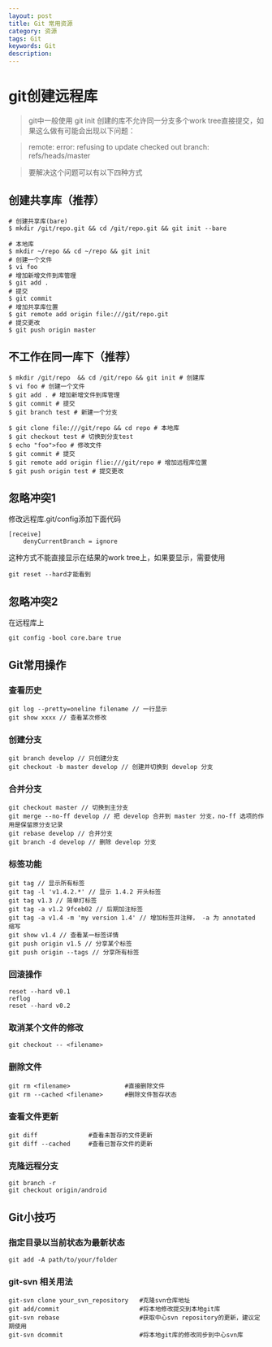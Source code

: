 ```yaml
---
layout: post
title: Git 常用资源
category: 资源
tags: Git
keywords: Git
description:
---
```


# git创建远程库

>git中一般使用 git init 创建的库不允许同一分支多个work tree直接提交，如果这么做有可能会出现以下问题：

>remote: error: refusing to update checked out branch: refs/heads/master

>要解决这个问题可以有以下四种方式

## 创建共享库（推荐）

    # 创建共享库(bare)
    $ mkdir /git/repo.git && cd /git/repo.git && git init --bare

    # 本地库
    $ mkdir ~/repo && cd ~/repo && git init
    # 创建一个文件
    $ vi foo
    # 增加新增文件到库管理
    $ git add .
    # 提交
    $ git commit
    # 增加共享库位置
    $ git remote add origin file:///git/repo.git
    # 提交更改
    $ git push origin master

## 不工作在同一库下（推荐）

    $ mkdir /git/repo  && cd /git/repo && git init # 创建库
    $ vi foo # 创建一个文件
    $ git add . # 增加新增文件到库管理
    $ git commit # 提交
    $ git branch test # 新建一个分支

    $ git clone file:///git/repo && cd repo # 本地库
    $ git checkout test # 切换到分支test
    $ echo "foo">foo # 修改文件
    $ git commit # 提交
    $ git remote add origin flie:///git/repo # 增加远程库位置
    $ git push origin test # 提交更改

## 忽略冲突1
修改远程库.git/config添加下面代码

    [receive]
        denyCurrentBranch = ignore

这种方式不能直接显示在结果的work tree上，如果要显示，需要使用

    git reset --hard才能看到

## 忽略冲突2
在远程库上

    git config -bool core.bare true


## Git常用操作

### 查看历史

    git log --pretty=oneline filename // 一行显示
    git show xxxx // 查看某次修改

### 创建分支

    git branch develop // 只创建分支
    git checkout -b master develop // 创建并切换到 develop 分支

### 合并分支

    git checkout master // 切换到主分支
    git merge --no-ff develop // 把 develop 合并到 master 分支，no-ff 选项的作用是保留原分支记录
    git rebase develop // 合并分支
    git branch -d develop // 删除 develop 分支

### 标签功能

    git tag // 显示所有标签
    git tag -l 'v1.4.2.*' // 显示 1.4.2 开头标签
    git tag v1.3 // 简单打标签
    git tag -a v1.2 9fceb02 // 后期加注标签
    git tag -a v1.4 -m 'my version 1.4' // 增加标签并注释， -a 为 annotated 缩写
    git show v1.4 // 查看某一标签详情
    git push origin v1.5 // 分享某个标签
    git push origin --tags // 分享所有标签

### 回滚操作
    reset --hard v0.1
    reflog
    reset --hard v0.2

### 取消某个文件的修改
    git checkout -- <filename>

### 删除文件
    git rm <filename>               #直接删除文件
    git rm --cached <filename>      #删除文件暂存状态

### 查看文件更新
    git diff              #查看未暂存的文件更新
    git diff --cached     #查看已暂存文件的更新

### 克隆远程分支
    git branch -r
    git checkout origin/android


## Git小技巧

### 指定目录以当前状态为最新状态

    git add -A path/to/your/folder


### git-svn 相关用法

    git-svn clone your_svn_repository   #克隆svn仓库地址
    git add/commit                      #将本地修改提交到本地git库
    git-svn rebase                      #获取中心svn repository的更新，建议定期使用
    git-svn dcommit                     #将本地git库的修改同步到中心svn库